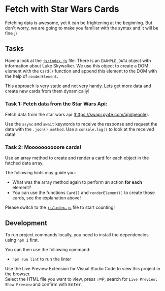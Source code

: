 # Fetch with Star Wars Cards

Fetching data is awesome, yet it can be frightening at the beginning. But don't worry, we are going to make you familiar with the syntax and it will be fine ;)

## Tasks

Have a look at the [`js/index.js`](./js/index.js) file: There is an `EXAMPLE_DATA` object with information about Luke Skywalker. We use this object to create a DOM element with the `Card()` function and append this element to the DOM with the help of `renderElement`.

This approach is very static and not very handy. Lets get more data and create new cards from them dynamically!

### Task 1: Fetch data from the Star Wars Api:

Fetch data from the star wars api (https://swapi.py4e.com/api/people).

Use the `async` and `await` keywords to receive the response and request the data with the `.json() method`.
Use a `console.log()` to look at the received data!

### Task 2: Moooooooooore cards!

Use an array method to create and render a card for each object in the fetched data array.

The following hints may guide you:

- What was the array method again to perform an action **for each** element?
- You can use the functions `Card()` and `renderElement()` to create those cards, see the explanation above!

Please switch to the [`js/index.js`](./js/index.js) file to start counting!

## Development

To run project commands locally, you need to install the dependencies using `npm i` first.

You can then use the following command:

- `npm run lint` to run the linter

Use the Live Preview Extension for Visual Studio Code to view this project in the browser.  
Select the HTML file you want to view, press <kbd>⇧</kbd><kbd>⌘</kbd><kbd>P</kbd>, search for `Live Preview: Show Preview` and confirm with <kbd>Enter</kbd>.
